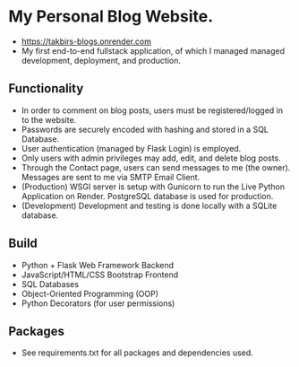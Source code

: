 # My Personal Blog Website.
* https://takbirs-blogs.onrender.com
* My first end-to-end fullstack application, of which I managed managed development, deployment, and production.


## Functionality
* In order to comment on blog posts, users must be registered/logged in to the website.
* Passwords are securely encoded with hashing and stored in a SQL Database.
* User authentication (managed by Flask Login) is employed.
* Only users with admin privileges may add, edit, and delete blog posts.
* Through the Contact page, users can send messages to me (the owner). Messages are sent to me via SMTP Email Client.
* (Production) WSGI server is setup with Gunicorn to run the Live Python Application on Render. PostgreSQL database is used for production.
* (Development) Development and testing is done locally with a SQLite database.

## Build

* Python + Flask Web Framework Backend
* JavaScript/HTML/CSS Bootstrap Frontend
* SQL Databases
* Object-Oriented Programming (OOP)
* Python Decorators (for user permissions)

## Packages
* See requirements.txt for all packages and dependencies used.
